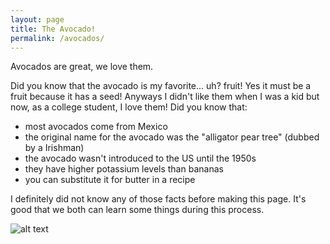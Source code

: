 ```yaml
---
layout: page
title: The Avocado!
permalink: /avocados/
---
```


Avocados are great, we love them.

Did you know that the avocado is my favorite... uh? fruit! Yes it must be a fruit because it has a seed! Anyways I didn't like them when I was a kid but now, as a college student, I love them!
Did you know that:
- most avocados come from Mexico
- the original name for the avocado was the "alligator pear tree" (dubbed by a Irishman)
- the avocado wasn't introduced to the US until the 1950s
- they have higher potassium levels than bananas
- you can substitute it for butter in a recipe

I definitely did not know any of those facts before making this page. It's good that we both can learn some things during this process.

![alt text](https://www.stockvault.net/data/2016/04/19/194199/preview16.jpg)
